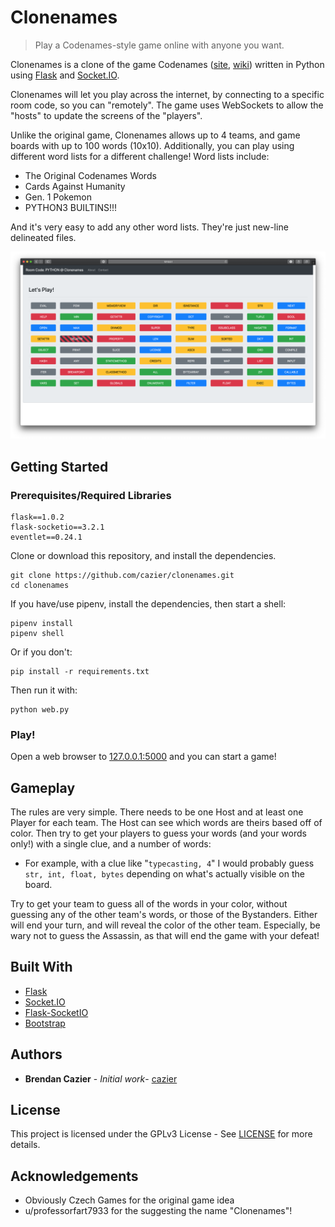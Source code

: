 # Clonenames
> Play a Codenames-style game online with anyone you want.

Clonenames is a clone of the game Codenames ([site](https://czechgames.com/en/codenames/), [wiki](https://en.wikipedia.org/wiki/Codenames_\(board_game\))) written in Python using [Flask](http://flask.pocoo.org) and [Socket.IO](https://socket.io/).

Clonenames will let you play across the internet, by connecting to a specific room code, so you can "remotely". The game uses WebSockets to allow the "hosts" to update the screens of the "players".

Unlike the original game, Clonenames allows up to 4 teams, and game boards with up to 100 words (10x10). Additionally, you can play using different word lists for a different challenge! Word lists include:
* The Original Codenames Words
* Cards Against Humanity
* Gen. 1 Pokemon
* PYTHON3 BUILTINS!!!
 
And it's very easy to add any other word lists. They're just new-line delineated files.

[![](screenshot.png)](#)

## Getting Started
### Prerequisites/Required Libraries
```
flask==1.0.2
flask-socketio==3.2.1
eventlet==0.24.1
```

Clone or download this repository, and install the dependencies.
```
git clone https://github.com/cazier/clonenames.git
cd clonenames
```
If you have/use pipenv, install the dependencies, then start a shell:
```
pipenv install
pipenv shell
```
Or if you don't:
```
pip install -r requirements.txt
```

Then run it with:
```
python web.py
```
### Play!
Open a web browser to [127.0.0.1:5000](127.0.0.1:5000) and you can start a game!

## Gameplay
The rules are very simple. There needs to be one Host and at least one Player for each team. The Host can see which words are theirs based off of color. Then try to get your players to guess your words (and your words only!) with a single clue, and a number of words:
* For example, with a clue like "`typecasting, 4`" I would probably guess `str, int, float, bytes` depending on what's actually visible on the board.

Try to get your team to guess all of the words in your color, without guessing any of the other team's words, or those of the Bystanders. Either will end your turn, and will reveal the color of the other team. Especially, be wary not to guess the Assassin, as that will end the game with your defeat!


## Built With
* [Flask](http://flask.pocoo.org/)
* [Socket.IO](https://socket.io/)
* [Flask-SocketIO](https://flask-socketio.readthedocs.io/en/latest/)
* [Bootstrap](https://getbootstrap.com/)

## Authors
* **Brendan Cazier** - *Initial work*- [cazier](https://github.com/cazier/)

## License
This project is licensed under the GPLv3 License - See [LICENSE](LICENSE) for more details.

## Acknowledgements
* Obviously Czech Games for the original game idea
* u/professorfart7933 for the suggesting the name "Clonenames"!
